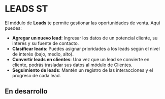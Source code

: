 # LEADS ST


El módulo de **Leads** te permite gestionar las oportunidades de venta. Aquí puedes:

- **Agregar un nuevo lead**: Ingresar los datos de un potencial cliente, su interés y su fuente de contacto.
- **Clasificar leads**: Puedes asignar prioridades a los leads según el nivel de interés (bajo, medio, alto).
- **Convertir leads en clientes**: Una vez que un lead se convierte en cliente, podrás trasladar sus datos al módulo de Clientes.
- **Seguimiento de leads**: Mantén un registro de las interacciones y el progreso de cada lead.


## En desarrollo